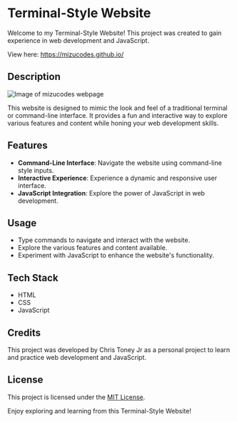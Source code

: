 # Terminal-Style Website

Welcome to my Terminal-Style Website! This project was created to gain experience in web development and JavaScript.

View here: https://mizucodes.github.io/

## Description

![Image of mizucodes webpage](https://i.imgur.com/5xnFpuL.png)

This website is designed to mimic the look and feel of a traditional terminal or command-line interface. It provides a fun and interactive way to explore various features and content while honing your web development skills.

## Features

- **Command-Line Interface**: Navigate the website using command-line style inputs.
- **Interactive Experience**: Experience a dynamic and responsive user interface.
- **JavaScript Integration**: Explore the power of JavaScript in web development.

## Usage

- Type commands to navigate and interact with the website.
- Explore the various features and content available.
- Experiment with JavaScript to enhance the website's functionality.

## Tech Stack

- HTML
- CSS
- JavaScript

## Credits

This project was developed by Chris Toney Jr as a personal project to learn and practice web development and JavaScript.

## License

This project is licensed under the [MIT License](LICENSE.md).

Enjoy exploring and learning from this Terminal-Style Website!
